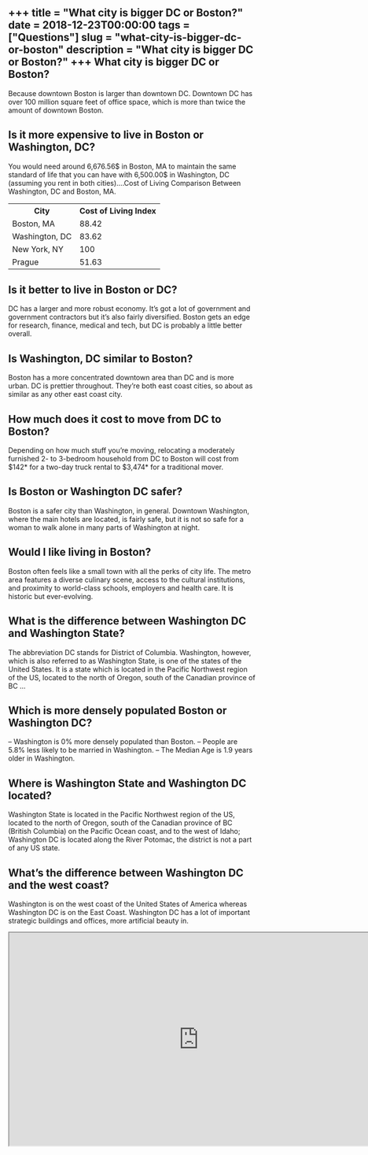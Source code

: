 +++
title = "What city is bigger DC or Boston?"
date = 2018-12-23T00:00:00
tags = ["Questions"]
slug = "what-city-is-bigger-dc-or-boston"
description = "What city is bigger DC or Boston?"
+++
What city is bigger DC or Boston?
---------------------------------

Because downtown Boston is larger than downtown DC. Downtown DC has over 100 million square feet of office space, which is more than twice the amount of downtown Boston.

Is it more expensive to live in Boston or Washington, DC?
---------------------------------------------------------

You would need around 6,676.56$ in Boston, MA to maintain the same standard of life that you can have with 6,500.00$ in Washington, DC (assuming you rent in both cities)….Cost of Living Comparison Between Washington, DC and Boston, MA.

<table><tr><th>City</th><th>Cost of Living Index</th></tr><tr><td>Boston, MA</td><td>88.42</td></tr><tr><td>Washington, DC</td><td>83.62</td></tr><tr><td>New York, NY</td><td>100</td></tr><tr><td>Prague</td><td>51.63</td></tr></table>

Is it better to live in Boston or DC?
-------------------------------------

DC has a larger and more robust economy. It’s got a lot of government and government contractors but it’s also fairly diversified. Boston gets an edge for research, finance, medical and tech, but DC is probably a little better overall.

Is Washington, DC similar to Boston?
------------------------------------

Boston has a more concentrated downtown area than DC and is more urban. DC is prettier throughout. They’re both east coast cities, so about as similar as any other east coast city.

How much does it cost to move from DC to Boston?
------------------------------------------------

Depending on how much stuff you’re moving, relocating a moderately furnished 2- to 3-bedroom household from DC to Boston will cost from $142\* for a two-day truck rental to $3,474\* for a traditional mover.

Is Boston or Washington DC safer?
---------------------------------

Boston is a safer city than Washington, in general. Downtown Washington, where the main hotels are located, is fairly safe, but it is not so safe for a woman to walk alone in many parts of Washington at night.

Would I like living in Boston?
------------------------------

Boston often feels like a small town with all the perks of city life. The metro area features a diverse culinary scene, access to the cultural institutions, and proximity to world-class schools, employers and health care. It is historic but ever-evolving.

What is the difference between Washington DC and Washington State?
------------------------------------------------------------------

The abbreviation DC stands for District of Columbia. Washington, however, which is also referred to as Washington State, is one of the states of the United States. It is a state which is located in the Pacific Northwest region of the US, located to the north of Oregon, south of the Canadian province of BC …

Which is more densely populated Boston or Washington DC?
--------------------------------------------------------

– Washington is 0% more densely populated than Boston. – People are 5.8% less likely to be married in Washington. – The Median Age is 1.9 years older in Washington.

Where is Washington State and Washington DC located?
----------------------------------------------------

Washington State is located in the Pacific Northwest region of the US, located to the north of Oregon, south of the Canadian province of BC (British Columbia) on the Pacific Ocean coast, and to the west of Idaho; Washington DC is located along the River Potomac, the district is not a part of any US state.

What’s the difference between Washington DC and the west coast?
---------------------------------------------------------------

Washington is on the west coast of the United States of America whereas Washington DC is on the East Coast. Washington DC has a lot of important strategic buildings and offices, more artificial beauty in.

<iframe allow="accelerometer; autoplay; clipboard-write; encrypted-media; gyroscope; picture-in-picture" allowfullscreen="" class="__youtube_prefs__  epyt-is-override  no-lazyload" data-no-lazy="1" data-origheight="433" data-origwidth="770" data-skipgform_ajax_framebjll="" height="433" id="_ytid_10470" loading="lazy" src="https://www.youtube.com/embed/3Z7GAPEt4tc?enablejsapi=1&autoplay=0&cc_load_policy=0&cc_lang_pref=&iv_load_policy=1&loop=0&modestbranding=0&rel=1&fs=1&playsinline=0&autohide=2&theme=dark&color=red&controls=1&" title="YouTube player" width="770"></iframe>
